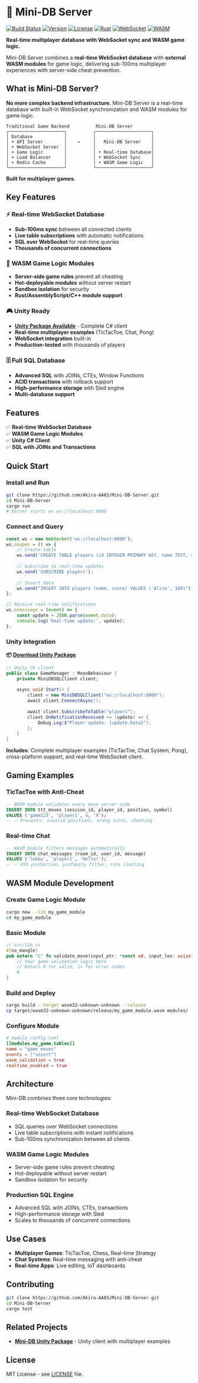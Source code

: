 # 🚀 Mini-DB Server

[![Build Status](https://img.shields.io/badge/build-passing-brightgreen?style=flat-square)](https://github.com/Akira-AA83/Mini-DB-Server)
[![Version](https://img.shields.io/badge/version-0.4.0-blue?style=flat-square)](https://github.com/Akira-AA83/Mini-DB-Server/releases)
[![License](https://img.shields.io/badge/license-MIT-green?style=flat-square)](LICENSE)
[![Rust](https://img.shields.io/badge/rust-1.70+-orange?style=flat-square)](https://www.rust-lang.org)
[![WebSocket](https://img.shields.io/badge/realtime-WebSocket-lightblue?style=flat-square)](WASM_MODULES.md)
[![WASM](https://img.shields.io/badge/modules-WASM-purple?style=flat-square)](user_modules/)

**Real-time multiplayer database with WebSocket sync and WASM game logic.**

Mini-DB Server combines a **real-time WebSocket database** with **external WASM modules** for game logic, delivering sub-100ms multiplayer experiences with server-side cheat prevention.

## What is Mini-DB Server?

**No more complex backend infrastructure.** Mini-DB Server is a real-time database with built-in WebSocket synchronization and WASM modules for game logic.

```
Traditional Game Backend          Mini-DB Server
┌─────────────────────┐          ┌─────────────────────┐
│ Database            │          │                     │
│ + API Server        │    →     │   Mini-DB Server    │
│ + WebSocket Server  │          │                     │
│ + Game Logic        │          │ • Real-time Database│
│ + Load Balancer     │          │ • WebSocket Sync    │
│ + Redis Cache       │          │ • WASM Game Logic   │
└─────────────────────┘          └─────────────────────┘
```

**Built for multiplayer games.**

## Key Features

### ⚡ **Real-time WebSocket Database**
- **Sub-100ms sync** between all connected clients
- **Live table subscriptions** with automatic notifications
- **SQL over WebSocket** for real-time queries
- **Thousands of concurrent connections**

### 🔧 **WASM Game Logic Modules**
- **Server-side game rules** prevent all cheating
- **Hot-deployable modules** without server restart
- **Sandbox isolation** for security
- **Rust/AssemblyScript/C++ module support**

### 🎮 **Unity Ready**
- **[Unity Package Available](https://github.com/Akira-AA83/Mini-DB-Unity)** - Complete C# client
- **Real-time multiplayer examples** (TicTacToe, Chat, Pong)
- **WebSocket integration** built-in
- **Production-tested** with thousands of players

### 🗄️ **Full SQL Database**
- **Advanced SQL** with JOINs, CTEs, Window Functions
- **ACID transactions** with rollback support
- **High-performance storage** with Sled engine
- **Multi-database support**

## Features

✅ **Real-time WebSocket Database**  
✅ **WASM Game Logic Modules**  
✅ **Unity C# Client**  
✅ **SQL with JOINs and Transactions**

## Quick Start

### Install and Run
```bash
git clone https://github.com/Akira-AA83/Mini-DB-Server.git
cd Mini-DB-Server
cargo run
# Server starts on ws://localhost:8080
```

### Connect and Query
```javascript
const ws = new WebSocket('ws://localhost:8080');
ws.onopen = () => {
    // Create table
    ws.send('CREATE TABLE players (id INTEGER PRIMARY KEY, name TEXT, score INTEGER)');
    
    // Subscribe to real-time updates
    ws.send('SUBSCRIBE players');
    
    // Insert data
    ws.send("INSERT INTO players (name, score) VALUES ('Alice', 100)");
};

// Receive real-time notifications
ws.onmessage = (event) => {
    const update = JSON.parse(event.data);
    console.log('Real-time update:', update);
};
```

### Unity Integration

**📦 [Download Unity Package](https://github.com/Akira-AA83/Mini-DB-Unity)**

```csharp
// Unity C# client
public class GameManager : MonoBehaviour {
    private MiniDBSQLClient client;
    
    async void Start() {
        client = new MiniDBSQLClient("ws://localhost:8080");
        await client.ConnectAsync();
        
        await client.SubscribeToTable("players");
        client.OnNotificationReceived += (update) => {
            Debug.Log($"Player update: {update.Data}");
        };
    }
}
```

**Includes**: Complete multiplayer examples (TicTacToe, Chat System, Pong), cross-platform support, and real-time WebSocket client.

## Gaming Examples

### TicTacToe with Anti-Cheat
```sql
-- WASM module validates every move server-side
INSERT INTO ttt_moves (session_id, player_id, position, symbol) 
VALUES ('game123', 'player1', 4, 'X');
-- ✅ Prevents: invalid positions, wrong turns, cheating
```

### Real-time Chat
```sql
-- WASM module filters messages automatically
INSERT INTO chat_messages (room_id, user_id, message) 
VALUES ('lobby', 'player1', 'Hello!');
-- ✅ XSS protection, profanity filter, rate limiting
```

## WASM Module Development

### Create Game Logic Module
```bash
cargo new --lib my_game_module
cd my_game_module
```

### Basic Module
```rust
// src/lib.rs
#[no_mangle]
pub extern "C" fn validate_move(input_ptr: *const u8, input_len: usize) -> i32 {
    // Your game validation logic here
    // Return 0 for valid, 1+ for error codes
    0
}
```

### Build and Deploy
```bash
cargo build --target wasm32-unknown-unknown --release
cp target/wasm32-unknown-unknown/release/my_game_module.wasm modules/
```

### Configure Module
```toml
# module_config.toml
[[modules.my_game.tables]]
name = "game_moves"
events = ["insert"]
wasm_validation = true
realtime_enabled = true
```

## Architecture

Mini-DB combines three core technologies:

### Real-time WebSocket Database
- SQL queries over WebSocket connections
- Live table subscriptions with instant notifications
- Sub-100ms synchronization between all clients

### WASM Game Logic Modules  
- Server-side game rules prevent cheating
- Hot-deployable without server restart
- Sandbox isolation for security

### Production SQL Engine
- Advanced SQL with JOINs, CTEs, transactions
- High-performance storage with Sled
- Scales to thousands of concurrent connections

## Use Cases

- **Multiplayer Games**: TicTacToe, Chess, Real-time Strategy
- **Chat Systems**: Real-time messaging with anti-cheat
- **Real-time Apps**: Live editing, IoT dashboards

## Contributing

```bash
git clone https://github.com/Akira-AA83/Mini-DB-Server.git
cd Mini-DB-Server
cargo test
```

## Related Projects

- **[Mini-DB Unity Package](https://github.com/Akira-AA83/Mini-DB-Unity)** - Unity client with multiplayer examples

## License

MIT License - see [LICENSE](LICENSE) file.
